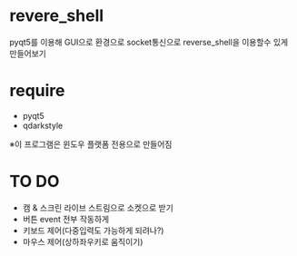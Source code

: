 # revere_shell

pyqt5를 이용해 GUI으로 환경으로 socket통신으로 reverse_shell을 이용할수 있게 만들어보기

# require
* pyqt5
* qdarkstyle

※이 프로그램은 윈도우 플랫폼 전용으로 만들어짐


# TO DO
* 캠 & 스크린 라이브 스트림으로 소켓으로 받기
* 버튼 event 전부 작동하게
* 키보드 제어(다중입력도 가능하게 되려나?)
* 마우스 제어(상하좌우키로 움직이기)